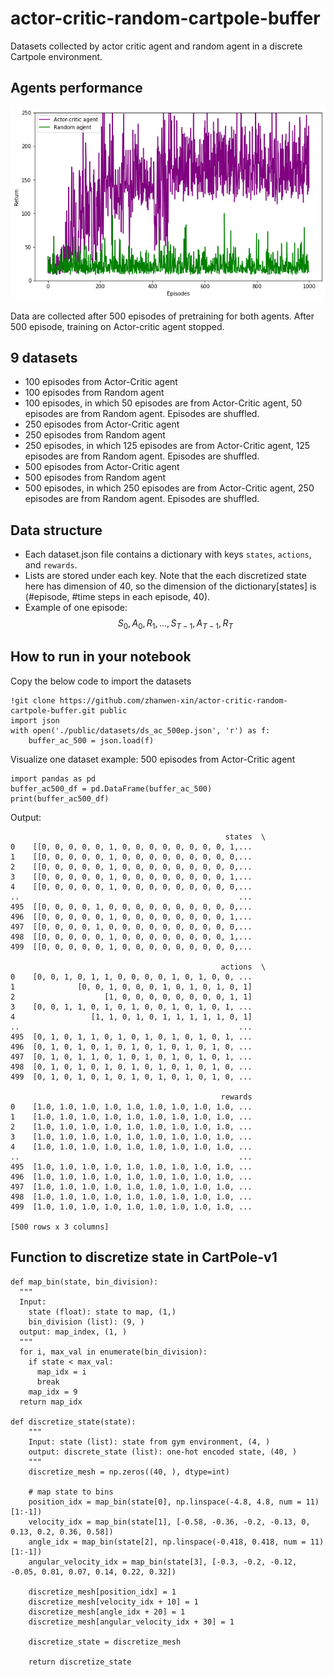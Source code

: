 # actor-critic-random-cartpole-buffer
Datasets collected by actor critic agent and random agent in a discrete Cartpole environment.

## Agents performance
![Alt text](https://github.com/zhanwen-xin/actor-critic-random-cartpole-buffer/blob/main/pic/returns.png)

Data are collected after 500 episodes of pretraining for both agents. After 500 episode, training on Actor-critic agent stopped.

## 9 datasets
- 100 episodes from Actor-Critic agent
- 100 episodes from Random agent
- 100 episodes, in which 50 episodes are from Actor-Critic agent, 50 episodes are from Random agent. Episodes are shuffled.
- 250 episodes from Actor-Critic agent
- 250 episodes from Random agent
- 250 episodes, in which 125 episodes are from Actor-Critic agent, 125 episodes are from Random agent. Episodes are shuffled.
- 500 episodes from Actor-Critic agent
- 500 episodes from Random agent
- 500 episodes, in which 250 episodes are from Actor-Critic agent, 250 episodes are from Random agent. Episodes are shuffled.

## Data structure
- Each dataset.json file contains a dictionary with keys `states`, `actions`, and `rewards`. 
- Lists are stored under each key. Note that the each discretized state here has dimension of 40, so the dimension of the dictionary[states] is (#episode, #time steps in each episode, 40).
- Example of one episode: $$S_0, A_0, R_1, ..., S_{T-1}, A_{T-1}, R_T$$

## How to run in your notebook
Copy the below code to import the datasets
```
!git clone https://github.com/zhanwen-xin/actor-critic-random-cartpole-buffer.git public
import json
with open('./public/datasets/ds_ac_500ep.json', 'r') as f:
    buffer_ac_500 = json.load(f)
```

Visualize one dataset example: 500 episodes from Actor-Critic agent
```
import pandas as pd
buffer_ac500_df = pd.DataFrame(buffer_ac_500)
print(buffer_ac500_df)
```
Output:
```
                                                states  \
0    [[0, 0, 0, 0, 0, 1, 0, 0, 0, 0, 0, 0, 0, 0, 1,...   
1    [[0, 0, 0, 0, 0, 1, 0, 0, 0, 0, 0, 0, 0, 0, 0,...   
2    [[0, 0, 0, 0, 0, 1, 0, 0, 0, 0, 0, 0, 0, 0, 0,...   
3    [[0, 0, 0, 0, 0, 1, 0, 0, 0, 0, 0, 0, 0, 0, 1,...   
4    [[0, 0, 0, 0, 0, 1, 0, 0, 0, 0, 0, 0, 0, 0, 0,...   
..                                                 ...   
495  [[0, 0, 0, 0, 1, 0, 0, 0, 0, 0, 0, 0, 0, 0, 0,...   
496  [[0, 0, 0, 0, 0, 1, 0, 0, 0, 0, 0, 0, 0, 0, 1,...   
497  [[0, 0, 0, 0, 1, 0, 0, 0, 0, 0, 0, 0, 0, 0, 0,...   
498  [[0, 0, 0, 0, 0, 1, 0, 0, 0, 0, 0, 0, 0, 0, 1,...   
499  [[0, 0, 0, 0, 0, 1, 0, 0, 0, 0, 0, 0, 0, 0, 0,...   

                                               actions  \
0    [0, 0, 1, 0, 1, 1, 0, 0, 0, 0, 1, 0, 1, 0, 0, ...   
1              [0, 0, 1, 0, 0, 0, 1, 0, 1, 0, 1, 0, 1]   
2                    [1, 0, 0, 0, 0, 0, 0, 0, 0, 1, 1]   
3    [0, 0, 1, 1, 0, 1, 0, 1, 0, 0, 1, 0, 1, 0, 1, ...   
4                 [1, 1, 0, 1, 0, 1, 1, 1, 1, 1, 0, 1]   
..                                                 ...   
495  [0, 1, 0, 1, 1, 0, 1, 0, 1, 0, 1, 0, 1, 0, 1, ...   
496  [0, 1, 0, 1, 0, 1, 0, 1, 0, 1, 0, 1, 0, 1, 0, ...   
497  [0, 1, 0, 1, 1, 0, 1, 0, 1, 0, 1, 0, 1, 0, 1, ...   
498  [0, 1, 0, 1, 0, 1, 0, 1, 0, 1, 0, 1, 0, 1, 0, ...   
499  [0, 1, 0, 1, 0, 1, 0, 1, 0, 1, 0, 1, 0, 1, 0, ...   

                                               rewards  
0    [1.0, 1.0, 1.0, 1.0, 1.0, 1.0, 1.0, 1.0, 1.0, ...  
1    [1.0, 1.0, 1.0, 1.0, 1.0, 1.0, 1.0, 1.0, 1.0, ...  
2    [1.0, 1.0, 1.0, 1.0, 1.0, 1.0, 1.0, 1.0, 1.0, ...  
3    [1.0, 1.0, 1.0, 1.0, 1.0, 1.0, 1.0, 1.0, 1.0, ...  
4    [1.0, 1.0, 1.0, 1.0, 1.0, 1.0, 1.0, 1.0, 1.0, ...  
..                                                 ...  
495  [1.0, 1.0, 1.0, 1.0, 1.0, 1.0, 1.0, 1.0, 1.0, ...  
496  [1.0, 1.0, 1.0, 1.0, 1.0, 1.0, 1.0, 1.0, 1.0, ...  
497  [1.0, 1.0, 1.0, 1.0, 1.0, 1.0, 1.0, 1.0, 1.0, ...  
498  [1.0, 1.0, 1.0, 1.0, 1.0, 1.0, 1.0, 1.0, 1.0, ...  
499  [1.0, 1.0, 1.0, 1.0, 1.0, 1.0, 1.0, 1.0, 1.0, ...  

[500 rows x 3 columns]
```

## Function to discretize state in CartPole-v1
```
def map_bin(state, bin_division):
  """
  Input: 
    state (float): state to map, (1,)
    bin_division (list): (9, )
  output: map_index, (1, )
  """
  for i, max_val in enumerate(bin_division):
    if state < max_val:
      map_idx = i
      break
    map_idx = 9
  return map_idx
 
def discretize_state(state):
    """
    Input: state (list): state from gym environment, (4, )
    output: discrete_state (list): one-hot encoded state, (40, )
    """
    discretize_mesh = np.zeros((40, ), dtype=int)

    # map state to bins
    position_idx = map_bin(state[0], np.linspace(-4.8, 4.8, num = 11)[1:-1])
    velocity_idx = map_bin(state[1], [-0.58, -0.36, -0.2, -0.13, 0, 0.13, 0.2, 0.36, 0.58])
    angle_idx = map_bin(state[2], np.linspace(-0.418, 0.418, num = 11)[1:-1])
    angular_velocity_idx = map_bin(state[3], [-0.3, -0.2, -0.12, -0.05, 0.01, 0.07, 0.14, 0.22, 0.32])

    discretize_mesh[position_idx] = 1
    discretize_mesh[velocity_idx + 10] = 1
    discretize_mesh[angle_idx + 20] = 1
    discretize_mesh[angular_velocity_idx + 30] = 1

    discretize_state = discretize_mesh

    return discretize_state
```
